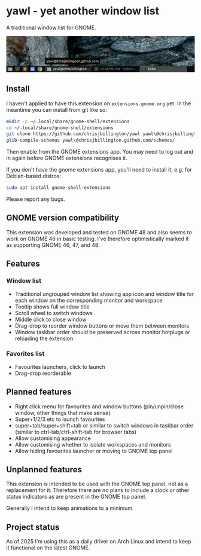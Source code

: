 # yawl - yet another window list

A traditional window list for GNOME.

![screenshot.png](https://raw.githubusercontent.com/chrisjbillington/yawl/master/screenshot.png)

## Install

I haven't applied to have this extension on `extensions.gnome.org` yet. In the meantime
you can install from git like so:
```bash
mkdir -p ~/.local/share/gnome-shell/extensions
cd ~/.local/share/gnome-shell/extensions
git clone https://github.com/chrisjbillington/yawl yawl\@chrisjbillington.github.com/
glib-compile-schemas yawl\@chrisjbillington.github.com/schemas/
```
Then enable from the GNOME extensions app. You may need to log out and in again before
GNOME extensions recognises it.

If you don't have the gnome extensions app, you'll need to install it, e.g. for
Debian-based distros:

```bash
sudo apt install gnome-shell-extensions
```

Please report any bugs.

## GNOME version compatibility

This extension was developed and tested on GNOME 48 and also seems to work on GNOME 46
in basic testing. I've therefore optimistically marked it as supporting GNOME 46, 47,
and 48.

## Features

### Window list
* Traditional ungrouped window list showing app icon and window title for each window on
  the corresponding monitor and workspace
* Tooltip shows full window title
* Scroll wheel to switch windows
* Middle click to close window
* Drag-drop to reorder window buttons or move them between monitors
* Window taskbar order should be preserved across monitor hotplugs or reloading the
  extension

### Favorites list
* Favourites launchers, click to launch
* Drag-drop reorderable

## Planned features
* Right click menu for favourites and window buttons (pin/unpin/close window, other
  things that make sense)
* Super+1/2/3 etc to launch favourites
* super+tab/super+shift+tab or similar to switch windows in taskbar order (similar to
  ctrl-tab/ctrl-shift-tab for browser tabs)
* Allow customising appearance
* Allow customising whether to isolate workspaces and monitors
* Allow hiding favourites launcher or moving to GNOME top panel

## Unplanned features

This extension is intended to be used with the GNOME top panel, not as a replacement for
it. Therefore there are no plans to include a clock or other status indicators as are
present in the GNOME top panel.

Generally I intend to keep animations to a minimum.

## Project status

As of 2025 I'm using this as a daily driver on Arch Linux and intend to keep it
functional on the latest GNOME.
